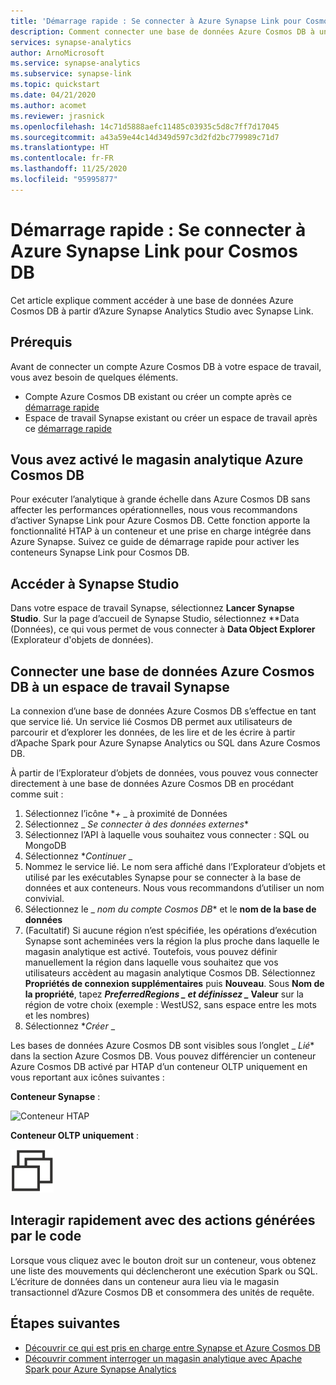 ```yaml
---
title: 'Démarrage rapide : Se connecter à Azure Synapse Link pour Cosmos DB'
description: Comment connecter une base de données Azure Cosmos DB à un espace de travail Synapse avec Synapse Link
services: synapse-analytics
author: ArnoMicrosoft
ms.service: synapse-analytics
ms.subservice: synapse-link
ms.topic: quickstart
ms.date: 04/21/2020
ms.author: acomet
ms.reviewer: jrasnick
ms.openlocfilehash: 14c71d5888aefc11485c03935c5d8c7ff7d17045
ms.sourcegitcommit: a43a59e44c14d349d597c3d2fd2bc779989c71d7
ms.translationtype: HT
ms.contentlocale: fr-FR
ms.lasthandoff: 11/25/2020
ms.locfileid: "95995877"
---
```

# <a name="quickstart-connect-to-azure-synapse-link-for-azure-cosmos-db"></a>Démarrage rapide : Se connecter à Azure Synapse Link pour Cosmos DB

Cet article explique comment accéder à une base de données Azure Cosmos DB à partir d’Azure Synapse Analytics Studio avec Synapse Link. 

## <a name="prerequisites"></a>Prérequis

Avant de connecter un compte Azure Cosmos DB à votre espace de travail, vous avez besoin de quelques éléments.

* Compte Azure Cosmos DB existant ou créer un compte après ce [démarrage rapide](https://docs.microsoft.com/azure/cosmos-db/how-to-manage-database-account)
* Espace de travail Synapse existant ou créer un espace de travail après ce [démarrage rapide](https://docs.microsoft.com/azure/synapse-analytics/quickstart-create-workspace) 

## <a name="enable-azure-cosmos-db-analytical-store"></a>Vous avez activé le magasin analytique Azure Cosmos DB

Pour exécuter l’analytique à grande échelle dans Azure Cosmos DB sans affecter les performances opérationnelles, nous vous recommandons d’activer Synapse Link pour Azure Cosmos DB. Cette fonction apporte la fonctionnalité HTAP à un conteneur et une prise en charge intégrée dans Azure Synapse. Suivez ce guide de démarrage rapide pour activer les conteneurs Synapse Link pour Cosmos DB.

## <a name="navigate-to-synapse-studio"></a>Accéder à Synapse Studio

Dans votre espace de travail Synapse, sélectionnez **Lancer Synapse Studio**. Sur la page d’accueil de Synapse Studio, sélectionnez **Data (Données), ce qui vous permet de vous connecter à **Data Object Explorer** (Explorateur d'objets de données).

## <a name="connect-an-azure-cosmos-db-database-to-a-synapse-workspace"></a>Connecter une base de données Azure Cosmos DB à un espace de travail Synapse

La connexion d’une base de données Azure Cosmos DB s’effectue en tant que service lié. Un service lié Cosmos DB permet aux utilisateurs de parcourir et d’explorer les données, de les lire et de les écrire à partir d’Apache Spark pour Azure Synapse Analytics ou SQL dans Azure Cosmos DB.

À partir de l’Explorateur d’objets de données, vous pouvez vous connecter directement à une base de données Azure Cosmos DB en procédant comme suit :

1. Sélectionnez l’icône **_+_* _ à proximité de Données
2. Sélectionnez _ *Se connecter à des données externes**
3. Sélectionnez l’API à laquelle vous souhaitez vous connecter : SQL ou MongoDB
4. Sélectionnez **_Continuer_* _
5. Nommez le service lié. Le nom sera affiché dans l’Explorateur d’objets et utilisé par les exécutables Synapse pour se connecter à la base de données et aux conteneurs. Nous vous recommandons d’utiliser un nom convivial.
6. Sélectionnez le _ *nom du compte Cosmos DB** et le **nom de la base de données**
7. (Facultatif) Si aucune région n’est spécifiée, les opérations d’exécution Synapse sont acheminées vers la région la plus proche dans laquelle le magasin analytique est activé. Toutefois, vous pouvez définir manuellement la région dans laquelle vous souhaitez que vos utilisateurs accèdent au magasin analytique Cosmos DB. Sélectionnez **Propriétés de connexion supplémentaires** puis **Nouveau**. Sous **Nom de la propriété**, tapez **_PreferredRegions_ *_ et définissez _* Valeur** sur la région de votre choix (exemple : WestUS2, sans espace entre les mots et les nombres)
8. Sélectionnez **_Créer_* _

Les bases de données Azure Cosmos DB sont visibles sous l’onglet _ *Lié** dans la section Azure Cosmos DB. Vous pouvez différencier un conteneur Azure Cosmos DB activé par HTAP d’un conteneur OLTP uniquement en vous reportant aux icônes suivantes :

**Conteneur Synapse** :

![Conteneur HTAP](./media/quickstart-connect-synapse-link-cosmosdb/htap-container.png)

**Conteneur OLTP uniquement** :

![Conteneur OLTP](./media/quickstart-connect-synapse-link-cosmosdb/oltp-container.png)

## <a name="quickly-interact-with-code-generated-actions"></a>Interagir rapidement avec des actions générées par le code

Lorsque vous cliquez avec le bouton droit sur un conteneur, vous obtenez une liste des mouvements qui déclencheront une exécution Spark ou SQL. L’écriture de données dans un conteneur aura lieu via le magasin transactionnel d’Azure Cosmos DB et consommera des unités de requête.  

## <a name="next-steps"></a>Étapes suivantes

* [Découvrir ce qui est pris en charge entre Synapse et Azure Cosmos DB](./synapse-link/concept-synapse-link-cosmos-db-support.md)
* [Découvrir comment interroger un magasin analytique avec Apache Spark pour Azure Synapse Analytics](synapse-link/how-to-query-analytical-store-spark.md)